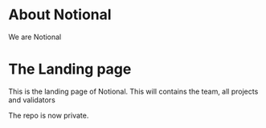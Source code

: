 # About Notional
We are Notional
# The Landing page
This is the landing page of Notional. This will contains the team, all projects and validators

The repo is now private.